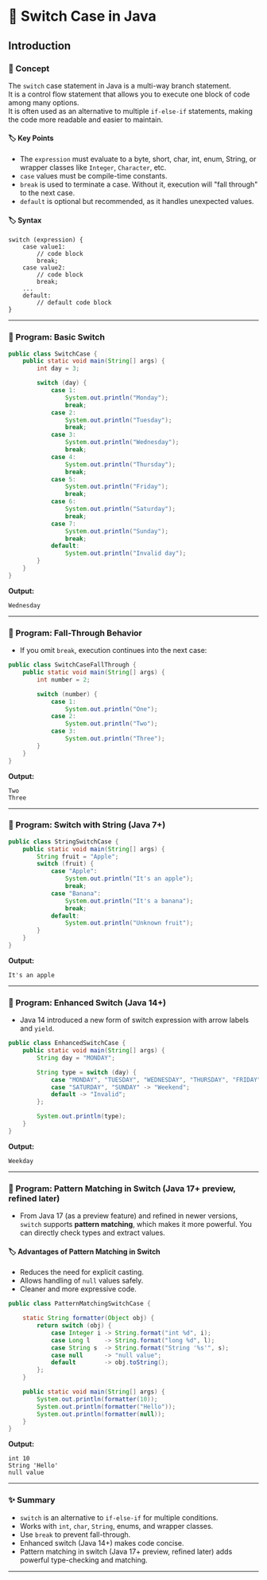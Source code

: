 # 🚀 Switch Case in Java

## Introduction

### 📘 Concept

The `switch` case statement in Java is a multi-way branch statement.  
It is a control flow statement that allows you to execute one block of code among many options.  
It is often used as an alternative to multiple `if-else-if` statements, making the code more readable and easier to maintain.

#### 🏷️ Key Points

- The `expression` must evaluate to a byte, short, char, int, enum, String, or wrapper classes like `Integer`, `Character`, etc.
- `case` values must be compile-time constants.
- `break` is used to terminate a case. Without it, execution will "fall through" to the next case.
- `default` is optional but recommended, as it handles unexpected values.

#### 🏷️ Syntax

```
switch (expression) {
    case value1:
        // code block
        break;
    case value2:
        // code block
        break;
    ...
    default:
        // default code block
}
```
---

### 📝 Program: Basic Switch

```java
public class SwitchCase {
    public static void main(String[] args) {
        int day = 3;

        switch (day) {
            case 1:
                System.out.println("Monday");
                break;
            case 2:
                System.out.println("Tuesday");
                break;
            case 3:
                System.out.println("Wednesday");
                break;
            case 4:
                System.out.println("Thursday");
                break;
            case 5:
                System.out.println("Friday");
                break;
            case 6:
                System.out.println("Saturday");
                break;
            case 7:
                System.out.println("Sunday");
                break;
            default:
                System.out.println("Invalid day");
        }
    }
}
```
**Output:**

```
Wednesday
```

---

### 📝 Program: Fall-Through Behavior

- If you omit `break`, execution continues into the next case:

```java
public class SwitchCaseFallThrough {
    public static void main(String[] args) {
        int number = 2;

        switch (number) {
            case 1:
                System.out.println("One");
            case 2:
                System.out.println("Two");
            case 3:
                System.out.println("Three");
        }
    }
}
```

**Output:**

```
Two
Three
```

---

### 📝 Program: Switch with String (Java 7+)

```java
public class StringSwitchCase {
    public static void main(String[] args) {
        String fruit = "Apple";
        switch (fruit) {
            case "Apple":
                System.out.println("It's an apple");
                break;
            case "Banana":
                System.out.println("It's a banana");
                break;
            default:
                System.out.println("Unknown fruit");
        }
    }
}
```

**Output:**

```
It's an apple
```

---

### 📝 Program: Enhanced Switch (Java 14+)

- Java 14 introduced a new form of switch expression with arrow labels and `yield`.

```java
public class EnhancedSwitchCase {
    public static void main(String[] args) {
        String day = "MONDAY";

        String type = switch (day) {
            case "MONDAY", "TUESDAY", "WEDNESDAY", "THURSDAY", "FRIDAY" -> "Weekday";
            case "SATURDAY", "SUNDAY" -> "Weekend";
            default -> "Invalid";
        };

        System.out.println(type);
    }
}
```

**Output:**

```
Weekday
```

---

### 📝 Program: Pattern Matching in Switch (Java 17+ preview, refined later)

- From Java 17 (as a preview feature) and refined in newer versions, `switch` supports **pattern matching**, which makes it more powerful. You can directly check types and extract values.

#### 🏷️ Advantages of Pattern Matching in Switch

* Reduces the need for explicit casting.
* Allows handling of `null` values safely.
* Cleaner and more expressive code.

```java
public class PatternMatchingSwitchCase {

    static String formatter(Object obj) {
        return switch (obj) {
            case Integer i -> String.format("int %d", i);
            case Long l    -> String.format("long %d", l);
            case String s  -> String.format("String '%s'", s);
            case null      -> "null value";
            default        -> obj.toString();
        };
    }

    public static void main(String[] args) {
        System.out.println(formatter(10));
        System.out.println(formatter("Hello"));
        System.out.println(formatter(null));
    }
}
```

**Output:**

```
int 10
String 'Hello'
null value
```

---

### ✨ Summary

* `switch` is an alternative to `if-else-if` for multiple conditions.
* Works with `int`, `char`, `String`, enums, and wrapper classes.
* Use `break` to prevent fall-through.
* Enhanced switch (Java 14+) makes code concise.
* Pattern matching in switch (Java 17+ preview, refined later) adds powerful type-checking and matching.

---
